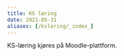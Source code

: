 ```yaml
---
title: KS læring
date: 2021-05-31
aliases: [/kslering/_index_]
---
```


KS-læring kjøres på Moodle-plattform. 
